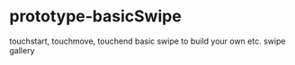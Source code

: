prototype-basicSwipe
====================

touchstart, touchmove, touchend basic swipe to build your own etc. swipe gallery 
